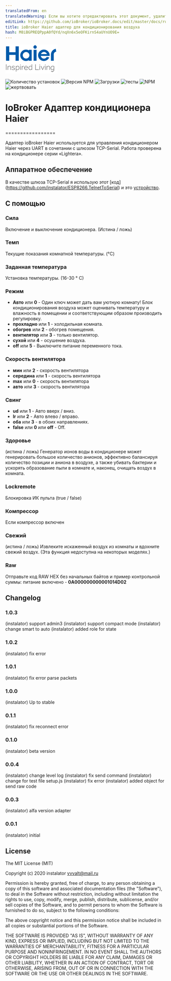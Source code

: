 ```yaml
---
translatedFrom: en
translatedWarning: Если вы хотите отредактировать этот документ, удалите поле «translationFrom», в противном случае этот документ будет снова автоматически переведен
editLink: https://github.com/ioBroker/ioBroker.docs/edit/master/docs/ru/adapterref/iobroker.haier/README.md
title: ioBroker Haier адаптер для кондиционирования воздуха
hash: M8iBGPREQPppA0fQYd/nqXn6x5eOFKirnS4aUYnUO9E=
---
```

![логотип](../../../en/adapterref/iobroker.haier/admin/haier_admin.png)

![Количество установок](http://iobroker.live/badges/haier-stable.svg)
![Версия NPM](http://img.shields.io/npm/v/iobroker.haier.svg)
![Загрузки](https://img.shields.io/npm/dm/iobroker.haier.svg)
![тесты](http://img.shields.io/travis/instalator/ioBroker.haier/master.svg)
![NPM](https://nodei.co/npm/iobroker.haier.png?downloads=true)
![жертвовать](https://img.shields.io/badge/Donate-PayPal-green.svg)

# IoBroker Адаптер кондиционера Haier
=================

Адаптер ioBroker Haier используется для управления кондиционером Haier через UART в сочетании с шлюзом TCP-Serial.
Работа проверена на кондиционере серии «Lightera».

## Аппаратное обеспечение
В качестве шлюза TCP-Serial я использую этот [код] (https://github.com/instalator/ESP8266.TelnetToSerial) и это [устройство](https://blog.instalator.ru/archives/433).

## С помощью
### Сила
Включение и выключение кондиционера. (Истина / ложь)

### Темп
Текущие показания комнатной температуры. (°C)

### Заданная температура
Установка температуры. (16-30 ° С)

### Режим
* **Авто** или **0** - Один ключ может дать вам уютную комнату! Блок кондиционирования воздуха может оценивать температуру и влажность в помещении и соответствующим образом производить регулировку.
* **прохладно** или **1** - холодильная комната.
* **обогрев** или **2** - обогрев помещения.
* **вентилятор** или **3** - только вентилятор.
* **сухой** или **4** - осушение воздуха.
* **off** или **5** - Выключите питание переменного тока.

### Скорость вентилятора
* **мин** или **2** - скорость вентилятора
* **середина** или **1** - скорость вентилятора
* **max** или **0** - скорость вентилятора
* **авто** или **3** - скорость вентилятора

### Свинг
* **ud** или **1** - Авто вверх / вниз.
* **lr** или **2** - Авто влево / вправо.
* **оба** или **3** - в обоих направлениях.
* **false** или **0** или **off** - Off.

### Здоровье
(истина / ложь) Генератор ионов воды в кондиционере может генерировать большое количество анионов, эффективно балансируя количество позиции и аниона в воздухе, а также убивать бактерии и ускорять образование пыли в комнате и, наконец, очищать воздух в комната.

### Lockremote
Блокировка ИК пульта (true / false)

### Компрессор
Если компрессор включен

### Свежий
(истина / ложь) Извлеките искаженный воздух из комнаты и вдохните свежий воздух.
(Эта функция недоступна на некоторых моделях.)

### Raw
Отправьте код RAW HEX без начальных байтов и пример контрольной суммы: питание включено - **0A000000000001014D02**

## Changelog

### 1.0.3
   (instalator) support admin3
   (instalator) support compact mode
   (instalator) change smart to auto
   (instalator) added role for state

### 1.0.2
   (instalator) fix error

### 1.0.1
   (instalator) fix error parse packets

### 1.0.0
   (instalator) Up to stable

### 0.1.1
   (instalator) fix reconnect error

### 0.1.0
   (instalator) beta version

### 0.0.4
  (instalator) change level log
  (instalator) fix send command
  (instalator) change for test file setup.js
  (instalator) fix error
  (instalator) added object for send raw code
  
### 0.0.3
  (instalator) alfa version adapter

### 0.0.1
  (instalator) initial

## License
The MIT License (MIT)

Copyright (c) 2020 instalator <vvvalt@mail.ru>

Permission is hereby granted, free of charge, to any person obtaining a copy
of this software and associated documentation files (the "Software"), to deal
in the Software without restriction, including without limitation the rights
to use, copy, modify, merge, publish, distribute, sublicense, and/or sell
copies of the Software, and to permit persons to whom the Software is
furnished to do so, subject to the following conditions:

The above copyright notice and this permission notice shall be included in all
copies or substantial portions of the Software.

THE SOFTWARE IS PROVIDED "AS IS", WITHOUT WARRANTY OF ANY KIND, EXPRESS OR
IMPLIED, INCLUDING BUT NOT LIMITED TO THE WARRANTIES OF MERCHANTABILITY,
FITNESS FOR A PARTICULAR PURPOSE AND NONINFRINGEMENT. IN NO EVENT SHALL THE
AUTHORS OR COPYRIGHT HOLDERS BE LIABLE FOR ANY CLAIM, DAMAGES OR OTHER
LIABILITY, WHETHER IN AN ACTION OF CONTRACT, TORT OR OTHERWISE, ARISING FROM,
OUT OF OR IN CONNECTION WITH THE SOFTWARE OR THE USE OR OTHER DEALINGS IN THE
SOFTWARE.